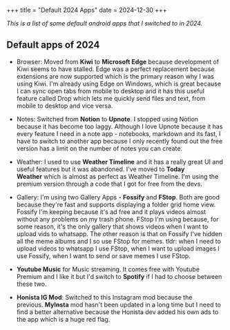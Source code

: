 +++
title = "Default 2024 Apps"
date = 2024-12-30
+++


*This is a list of some default android apps that I switched to in 2024.*

<!-- more -->


## Default apps of 2024

- Browser: Moved from **Kiwi** to **Microsoft Edge** because development of Kiwi seems to have stalled. Edge was a perfect replacement because extensions are now supported which is the primary reason why I was using Kiwi. I'm already using Edge on Windows, which is great because I can sync open tabs from mobile to desktop and it has this useful feature called Drop which lets me quickly send files and text, from mobile to desktop and vice versa.

- Notes: Switched from **Notion** to **Upnote**. I stopped using Notion because it has become too laggy. Although I love Upnote because it has every feature I need in a note app - notebooks, markdown and its fast, I have to switch to another app because I only recently found out the free version has a limit on the number of notes you can create.

- Weather: I used to use **Weather Timeline** and it has a really great UI and useful features but it was abandoned. I've moved to **Today Weather** which is almost as perfect as Weather Timeline. I'm using the premium version through a code that I got for free from the devs.

- Gallery: I'm using two Gallery Apps - **Fossify** and **FStop**. Both are good because they're fast and supports displaying a folder grid home view. Fossify I'm keeping because it's ad free and it plays videos almost without any problems on my trash phone. FStop I'm using because, for some reason, it's the only gallery that shows videos when I want to upload vids to whatsapp. The other reason is that on Fossify I've hidden all the meme albums and I so use FStop for memes. 
tldr: when I need to upload videos to whatsapp I use FStop, when I want to upload images I use Fossify, when I want to send or save memes I use FStop.

- **Youtube Music** for Music streaming. It comes free with Youtube Premium and I like it but I'd switch to **Spotify** if I had to choose between these two.

- **Honista IG Mod**: Switched to this Instagram mod because the previous. **MyInsta** mod hasn't been updated in a long time but I need to find a better alternative because the Honista dev added his own ads to the app which is a huge red flag.